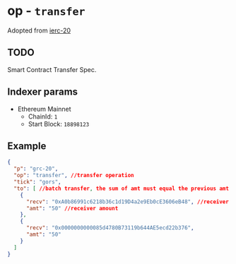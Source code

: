 # op - `transfer`

Adopted from [ierc-20](https://docs.ierc20.com/devs/ierc-20/transfer)

## TODO

Smart Contract Transfer Spec.

## Indexer params

* Ethereum Mainnet
  * ChainId: `1`
  * Start Block: `18898123`

## Example

```json
{
  "p": "grc-20",
  "op": "transfer", //transfer operation
  "tick": "gors",
  "to": [ //batch transfer, the sum of amt must equal the previous amt param
    {
      "recv": "0xA0b86991c6218b36c1d19D4a2e9Eb0cE3606eB48", //receiver checksummed address
      "amt": "50" //receiver amount
    },
    {
      "recv": "0x0000000000085d4780B73119b644AE5ecd22b376",
      "amt": "50"
    }
  ]
}
```